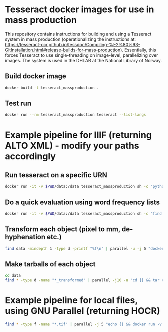 # Tesseract docker images for use in mass production

This repository contains instructions for building and using a Tesseract system in mass production (operationalizing the instructions at: https://tesseract-ocr.github.io/tessdoc/Compiling-%E2%80%93-GitInstallation.html#release-builds-for-mass-production). Essentially, this forces Tesseract to use single-threading on image-level, parallelizing over images. The system is used in the DHLAB at the National Library of Norway.

## Build docker image

```bash
docker build -t tesseract_massproduction .
```

## Test run
```bash
docker run --rm tesseract_massproduction tesseract --list-langs
```

# Example pipeline for IIIF (returning ALTO XML) - modify your paths accordingly

## Run tesseract on a specific URN

```bash
docker run -it -v $PWD/data:/data tesseract_massproduction sh -c "python3 process.py URN:NBN:no-nb_digibok_2018080126011 nor-frak alto"
```

## Do a quick evaluation using word frequency lists

```bash
docker run -it -v $PWD/data:/data tesseract_massproduction sh -c "find /data -type f | python3 validate.py | head"
```

## Transform each object (pixel to mm, de-hyphenation etc.)
```bash
find data -mindepth 1 -type d -printf "%f\n" | parallel -u -j 5 "docker run -i -v $PWD/data:/data tesseract_massproduction python3 transform_alto.py /data/{}"
```

## Make tarballs of each object
```bash
cd data
find * -type d -name "*_transformed" | parallel -j10 -u "cd {} && tar cf ../{=s/_transformed// =}_ocr_xml.tar *"
```

# Example pipeline for local files, using GNU Parallel (returning HOCR)
```bash
find * -type f -name "*.tif" | parallel -j 5 "echo {} && docker run -v -v $PWD/data:/data --rm tesseract_massproduction tesseract /data/{} /data/{} -c tessedit_create_hocr=1 -c hocr_font_info=0 -l eng"
```
